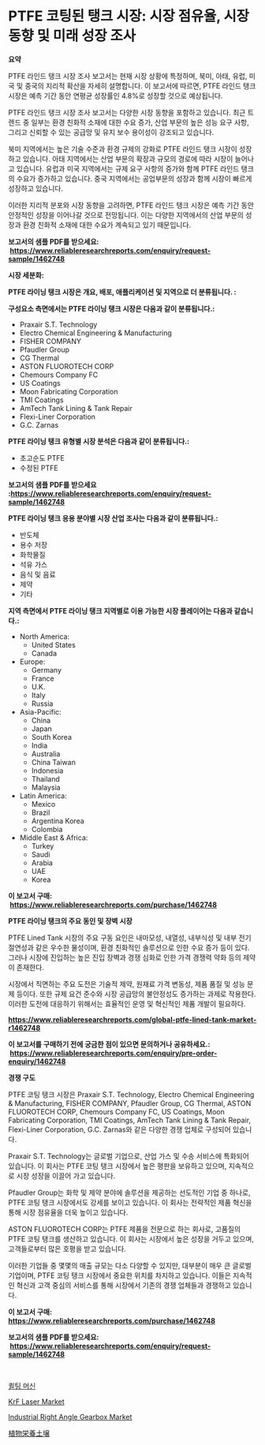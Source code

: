 <p><h1>PTFE 코팅된 탱크 시장: 시장 점유율, 시장 동향 및 미래 성장 조사</h1></p><p><strong>요약</strong></p>
<p><p>PTFE 라인드 탱크 시장 조사 보고서는 현재 시장 상황에 특정하며, 북미, 아태, 유럽, 미국 및 중국의 지리적 확산을 자세히 설명합니다. 이 보고서에 따르면, PTFE 라인드 탱크 시장은 예측 기간 동안 연평균 성장률인 4.8%로 성장할 것으로 예상됩니다.</p><p>PTFE 라인드 탱크 시장 조사 보고서는 다양한 시장 동향을 포함하고 있습니다. 최근 트렌드 중 일부는 환경 친화적 소재에 대한 수요 증가, 산업 부문의 높은 성능 요구 사항, 그리고 신뢰할 수 있는 공급망 및 유지 보수 용이성이 강조되고 있습니다.</p><p>북미 지역에서는 높은 기술 수준과 환경 규제의 강화로 PTFE 라인드 탱크 시장이 성장하고 있습니다. 아태 지역에서는 산업 부문의 확장과 규모의 경로에 따라 시장이 늘어나고 있습니다. 유럽과 미국 지역에서는 규제 요구 사항의 증가와 함께 PTFE 라인드 탱크의 수요가 증가하고 있습니다. 중국 지역에서는 공업부문의 성장과 함께 시장이 빠르게 성장하고 있습니다.</p><p>이러한 지리적 분포와 시장 동향을 고려하면, PTFE 라인드 탱크 시장은 예측 기간 동안 안정적인 성장을 이어나갈 것으로 전망됩니다. 이는 다양한 지역에서의 산업 부문의 성장과 환경 친화적 소재에 대한 수요가 계속되고 있기 때문입니다.</p></p>
<p><strong>보고서의 샘플 PDF를 받으세요: &nbsp;<a href="https://www.reliableresearchreports.com/enquiry/request-sample/1462748">https://www.reliableresearchreports.com/enquiry/request-sample/1462748</a></strong></p>
<p><strong>시장 세분화:</strong></p>
<p><strong> PTFE 라이닝 탱크 시장은 개요, 배포, 애플리케이션 및 지역으로 더 분류됩니다. :</strong></p>
<p><strong>구성요소 측면에서는 PTFE 라이닝 탱크 시장은 다음과 같이 분류됩니다.:</strong></p>
<p><ul><li>Praxair S.T. Technology</li><li>Electro Chemical Engineering & Manufacturing</li><li>FISHER COMPANY</li><li>Pfaudler Group</li><li>CG Thermal</li><li>ASTON FLUOROTECH CORP</li><li>Chemours Company FC</li><li>US Coatings</li><li>Moon Fabricating Corporation</li><li>TMI Coatings</li><li>AmTech Tank Lining & Tank Repair</li><li>Flexi-Liner Corporation</li><li>G.C. Zarnas</li></ul></p>
<p><strong> PTFE 라이닝 탱크 유형별 시장 분석은 다음과 같이 분류됩니다.:</strong></p>
<p><ul><li>초고순도 PTFE</li><li>수정된 PTFE</li></ul></p>
<p><strong>보고서의 샘플 PDF를 받으세요 :<a href="https://www.reliableresearchreports.com/enquiry/request-sample/1462748">https://www.reliableresearchreports.com/enquiry/request-sample/1462748</a></strong></p>
<p><strong> PTFE 라이닝 탱크 응용 분야별 시장 산업 조사는 다음과 같이 분류됩니다.:</strong></p>
<p><ul><li>반도체</li><li>용수 저장</li><li>화학물질</li><li>석유 가스</li><li>음식 및 음료</li><li>제약</li><li>기타</li></ul></p>
<p><strong>지역 측면에서 PTFE 라이닝 탱크 지역별로 이용 가능한 시장 플레이어는 다음과 같습니다.:</strong></p>
<p><ul>
    <li>
        North America:
        <ul>
            <li>United States</li>
            <li>Canada</li>
        </ul>
    </li>
    <li>
        Europe:
        <ul>
            <li>Germany</li>
            <li>France</li>
            <li>U.K.</li>
            <li>Italy</li>
            <li>Russia</li>
        </ul>
    </li>
    <li>
        Asia-Pacific:
        <ul>
            <li>China</li>
            <li>Japan</li>
            <li>South Korea</li>
            <li>India</li>
            <li>Australia</li>
            <li>China Taiwan</li>
            <li>Indonesia</li>
            <li>Thailand</li>
            <li>Malaysia</li>
        </ul>
    </li>
    <li>
        Latin America:
        <ul>
            <li>Mexico</li>
            <li>Brazil</li>
            <li>Argentina Korea</li>
            <li>Colombia</li>
        </ul>
    </li>
    <li>
        Middle East & Africa:
        <ul>
            <li>Turkey</li>
            <li>Saudi</li>
            <li>Arabia</li>
            <li>UAE</li>
            <li>Korea</li>
        </ul>
    </li>
    </ul></p>
<p><strong>이 보고서 구매: &nbsp;<a href="https://www.reliableresearchreports.com/purchase/1462748">https://www.reliableresearchreports.com/purchase/1462748</a></strong></p>
<p><strong>PTFE 라이닝 탱크의 주요 동인 및 장벽 시장</strong></p>
<p><p>PTFE Lined Tank 시장의 주요 구동 요인은 내마모성, 내열성, 내부식성 및 내부 전기 절연성과 같은 우수한 물성이며, 환경 친화적인 솔루션으로 인한 수요 증가 등이 있다. 그러나 시장에 진입하는 높은 진입 장벽과 경쟁 심화로 인한 가격 경쟁력 약화 등의 제약이 존재한다.</p><p>시장에서 직면하는 주요 도전은 기술적 제약, 원재료 가격 변동성, 제품 품질 및 성능 문제 등이다. 또한 규제 요건 준수와 시장 공급망의 불안정성도 증가하는 과제로 작용한다. 이러한 도전에 대응하기 위해서는 효율적인 운영 및 혁신적인 제품 개발이 필요하다.</p></p>
<p><strong><a href="https://www.reliableresearchreports.com/global-ptfe-lined-tank-market-r1462748">https://www.reliableresearchreports.com/global-ptfe-lined-tank-market-r1462748</a></strong></p>
<p><strong>이 보고서를 구매하기 전에 궁금한 점이 있으면 문의하거나 공유하세요.: &nbsp;<a href="https://www.reliableresearchreports.com/enquiry/pre-order-enquiry/1462748">https://www.reliableresearchreports.com/enquiry/pre-order-enquiry/1462748</a></strong></p>
<p><strong>경쟁 구도</strong></p>
<p><p>PTFE 코팅 탱크 시장은 Praxair S.T. Technology, Electro Chemical Engineering & Manufacturing, FISHER COMPANY, Pfaudler Group, CG Thermal, ASTON FLUOROTECH CORP, Chemours Company FC, US Coatings, Moon Fabricating Corporation, TMI Coatings, AmTech Tank Lining & Tank Repair, Flexi-Liner Corporation, G.C. Zarnas와 같은 다양한 경쟁 업체로 구성되어 있습니다. </p><p>Praxair S.T. Technology는 글로벌 기업으로, 산업 가스 및 수송 서비스에 특화되어 있습니다. 이 회사는 PTFE 코팅 탱크 시장에서 높은 평판을 보유하고 있으며, 지속적으로 시장 성장을 이끌어 가고 있습니다.</p><p>Pfaudler Group는 화학 및 제약 분야에 솔루션을 제공하는 선도적인 기업 중 하나로, PTFE 코팅 탱크 시장에서도 강세를 보이고 있습니다. 이 회사는 전략적인 제품 혁신을 통해 시장 점유율을 더욱 높이고 있습니다.</p><p>ASTON FLUOROTECH CORP는 PTFE 제품을 전문으로 하는 회사로, 고품질의 PTFE 코팅 탱크를 생산하고 있습니다. 이 회사는 시장에서 높은 성장을 거두고 있으며, 고객들로부터 많은 호평을 받고 있습니다.</p><p>이러한 기업들 중 몇몇의 매출 규모는 다소 다양할 수 있지만, 대부분이 매우 큰 글로벌 기업이며, PTFE 코팅 탱크 시장에서 중요한 위치를 차지하고 있습니다. 이들은 지속적인 혁신과 고객 중심의 서비스를 통해 시장에서 기존의 경쟁 업체들과 경쟁하고 있습니다.</p></p>
<p><strong>이 보고서 구매: &nbsp; <a href="https://www.reliableresearchreports.com/purchase/1462748">https://www.reliableresearchreports.com/purchase/1462748</a></strong></p>
<p><strong>보고서의 샘플 PDF를 받으세요: &nbsp;<a href="https://www.reliableresearchreports.com/enquiry/request-sample/1462748">https://www.reliableresearchreports.com/enquiry/request-sample/1462748</a></strong><strong></strong></p>
<p>&nbsp;</p>
<p><p><a href="https://github.com/xvz497517413/Market-Research-Report-List-1/blob/main/397832330681.md">퀼팅 머신</a></p><p><a href="https://github.com/seekum/Market-Research-Report-List-2/blob/main/krf-laser-market.md">KrF Laser Market</a></p><p><a href="https://github.com/nancykennedykellievqfqt2/Market-Research-Report-List-2/blob/main/industrial-right-angle-gearbox-market.md">Industrial Right Angle Gearbox Market</a></p><p><a href="https://github.com/ksxzwxabcuynh011/Market-Research-Report-List-1/blob/main/970057733332.md">植物栄養土壌</a></p></p>